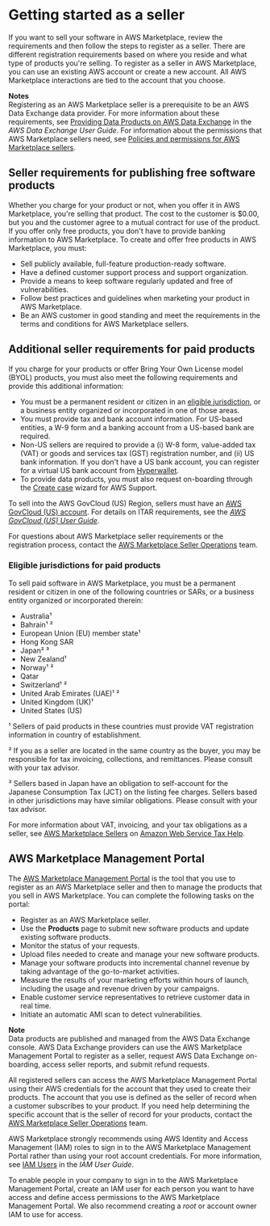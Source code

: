 # Getting started as a seller<a name="user-guide-for-sellers"></a>

 If you want to sell your software in AWS Marketplace, review the requirements and then follow the steps to register as a seller\. There are different registration requirements based on where you reside and what type of products you're selling\. To register as a seller in AWS Marketplace, you can use an existing AWS account or create a new account\. All AWS Marketplace interactions are tied to the account that you choose\. 

**Notes**  
Registering as an AWS Marketplace seller is a prerequisite to be an AWS Data Exchange data provider\. For more information about these requirements, see [Providing Data Products on AWS Data Exchange](https://docs.aws.amazon.com/data-exchange/latest/userguide/providing-data-sets.html) in the *AWS Data Exchange User Guide*\.
For information about the permissions that AWS Marketplace sellers need, see [Policies and permissions for AWS Marketplace sellers](detailed-management-portal-permissions.md)\.

## Seller requirements for publishing free software products<a name="seller-requirements-for-publishing-free-products"></a>

 Whether you charge for your product or not, when you offer it in AWS Marketplace, you're selling that product\. The cost to the customer is $0\.00, but you and the customer agree to a mutual contract for use of the product\. If you offer only free products, you don't have to provide banking information to AWS Marketplace\. To create and offer free products in AWS Marketplace, you must: 
+  Sell publicly available, full\-feature production\-ready software\. 
+  Have a defined customer support process and support organization\. 
+  Provide a means to keep software regularly updated and free of vulnerabilities\. 
+  Follow best practices and guidelines when marketing your product in AWS Marketplace\. 
+  Be an AWS customer in good standing and meet the requirements in the terms and conditions for AWS Marketplace sellers\. 

## Additional seller requirements for paid products<a name="additional-seller-requirements-for-paid-products"></a>

If you charge for your products or offer Bring Your Own License model \(BYOL\) products, you must also meet the following requirements and provide this additional information:
+ You must be a permanent resident or citizen in an [eligible jurisdiction](#eligible-jurisdictions), or a business entity organized or incorporated in one of those areas\.
+  You must provide tax and bank account information\. For US\-based entities, a W\-9 form and a banking account from a US\-based bank are required\. 
+ Non\-US sellers are required to provide a \(i\) W\-8 form, value\-added tax \(VAT\) or goods and services tax \(GST\) registration number, and \(ii\) US bank information\. If you don't have a US bank account, you can register for a virtual US bank account from [Hyperwallet](https://wssellers.hyperwallet.com/)\. 
+ To provide data products, you must also request on\-boarding through the [Create case](https://console.aws.amazon.com/support/cases?#/create?issueType=customer-service) wizard for AWS Support\.

 To sell into the AWS GovCloud \(US\) Region, sellers must have an [AWS GovCloud \(US\) account](https://aws.amazon.com/govcloud-us/getting-started/)\. For details on ITAR requirements, see the *[AWS GovCloud \(US\) User Guide](https://docs.aws.amazon.com/govcloud-us/latest/UserGuide/getting-started-sign-up.html)*\. 

 For questions about AWS Marketplace seller requirements or the registration process, contact the [AWS Marketplace Seller Operations](https://aws.amazon.com/marketplace/management/contact-us/) team\.

### Eligible jurisdictions for paid products<a name="eligible-jurisdictions"></a>

To sell paid software in AWS Marketplace, you must be a permanent resident or citizen in one of the following countries or SARs, or a business entity organized or incorporated therein: 
+ Australia¹
+ Bahrain¹ ²
+ European Union \(EU\) member state¹
+ Hong Kong SAR
+ Japan² ³
+ New Zealand¹
+ Norway¹ ²
+ Qatar
+ Switzerland¹ ²
+ United Arab Emirates \(UAE\)¹ ²
+ United Kingdom \(UK\)¹
+ United States \(US\)

¹ Sellers of paid products in these countries must provide VAT registration information in country of establishment\. 

² If you as a seller are located in the same country as the buyer, you may be responsible for tax invoicing, collections, and remittances\. Please consult with your tax advisor\.

³ Sellers based in Japan have an obligation to self\-account for the Japanese Consumption Tax \(JCT\) on the listing fee charges\. Sellers based in other jurisdictions may have similar obligations\. Please consult with your tax advisor\.

For more information about VAT, invoicing, and your tax obligations as a seller, see [AWS Marketplace Sellers](https://aws.amazon.com/tax-help/marketplace/) on [Amazon Web Service Tax Help](https://aws.amazon.com/tax-help/)\.

## AWS Marketplace Management Portal<a name="management-portal"></a>

 The [AWS Marketplace Management Portal](https://aws.amazon.com/marketplace/management/tour) is the tool that you use to register as an AWS Marketplace seller and then to manage the products that you sell in AWS Marketplace\. You can complete the following tasks on the portal:
+  Register as an AWS Marketplace seller\. 
+  Use the **Products** page to submit new software products and update existing software products\. 
+  Monitor the status of your requests\. 
+  Upload files needed to create and manage your new software products\. 
+  Manage your software products into incremental channel revenue by taking advantage of the go\-to\-market activities\. 
+  Measure the results of your marketing efforts within hours of launch, including the usage and revenue driven by your campaigns\. 
+ Enable customer service representatives to retrieve customer data in real time\.
+  Initiate an automatic AMI scan to detect vulnerabilities\. 

**Note**  
Data products are published and managed from the AWS Data Exchange console\. AWS Data Exchange providers can use the AWS Marketplace Management Portal to register as a seller, request AWS Data Exchange on\-boarding, access seller reports, and submit refund requests\.

 All registered sellers can access the AWS Marketplace Management Portal using their AWS credentials for the account that they used to create their products\. The account that you use is defined as the seller of record when a customer subscribes to your product\. If you need help determining the specific account that is the seller of record for your products, contact the [AWS Marketplace Seller Operations](https://aws.amazon.com/marketplace/management/contact-us/) team\. 

 AWS Marketplace strongly recommends using AWS Identity and Access Management \(IAM\) roles to sign in to the AWS Marketplace Management Portal rather than using your root account credentials\. For more information, see [IAM Users](https://docs.aws.amazon.com/IAM/latest/UserGuide/introduction_identity-management.html#intro-identity-users) in the *IAM User Guide*\. 

 To enable people in your company to sign in to the AWS Marketplace Management Portal, create an IAM user for each person you want to have access and define access permissions to the AWS Marketplace Management Portal\. We also recommend creating a *root* or account owner IAM to use for access\.